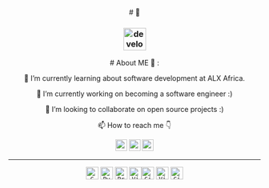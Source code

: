 <div align="center">
</br>
#  👋


###  <img src="/images/Developer.gif" alt="developer gif"  height="45px">
<div align="center">
# About ME 💬 :
<p align="center">🌱 I’m currently learning about software development at ALX Africa.
<br>
<p align="center"> 🔭 I’m currently working on becoming a software engineer :)
<br>
<p align="center"> 👯 I’m looking to collaborate on open source projects :)
 <br>
 
  📫 How to reach me 👇
</p>
<p align="center"> <a href="https://www.linkedin.com/in/suwaibat-suleiman-502322246/"><img src="https://img.shields.io/badge/linkedin-%230077B5.svg?&style=for-the-badge&logo=linkedin&logoColor=white" height=23></a> <a href="suleimansuwaibat@gmail.com"><img src="https://img.shields.io/badge/Gmail-D14836?style=for-the-badge&logo=gmail&logoColor=white" height=23<></a> <a href="https://github.com/Susu-spec/"><img src="https://img.shields.io/badge/GitHub-100000?style=for-the-badge&logo=github&logoColor=white" height=23></a> </p>
<hr>
<p align="center">
  <code><img title="C" height="25" src="images/c.svg"></code>
  <code><img title="Python" height="25" src="images/python-original.svg"></code>
  <code><img title="Problem Solving" height="25" src="images/problemSolving.png"></code>
  <code><img title="Vim" height="25" src=images/
  <code><img title="Git" height="25" src="images/git-original.svg"></code>
  <code><img title="Visual Studio Code" height="25" src="images/vscode.png"></code>
  <code><img title="GitHub" height="25" src="images/github.svg"></code>
<!--
**Susu-spec/Susu-spec** is a ✨ _special_ ✨ repository because its `README.md` (this file) appears on your GitHub profile.


